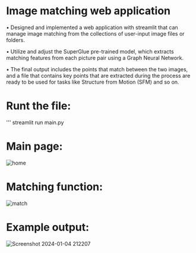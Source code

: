 
# Image matching web application

•	Designed and implemented a web application with streamlit that can manage image matching from the collections of user-input image files or folders. 

•	Utilize and adjust the SuperGlue pre-trained model, which extracts matching features from each picture pair using a Graph Neural Network. 

•	The final output includes the points that match between the two images, and a file that contains key points that are extracted during the process are ready to be used for tasks like Structure from Motion (SFM) and so on.  

# Runt the file: 
''' streamlit run main.py

# Main page:
  ![home](https://github.com/kieuhuy/Image-matching-web-application/assets/83636991/fc1d71ea-5b9f-4688-a855-93c7106a7b00)
  
# Matching function:
![match](https://github.com/kieuhuy/Image-matching-web-application/assets/83636991/b66e5367-c989-4233-8686-5c8577bcf7bd)

# Example output:
![Screenshot 2024-01-04 212207](https://github.com/kieuhuy/Image-matching-web-application/assets/83636991/89be90ad-66ad-4ab3-85ef-6faba27bab55)

